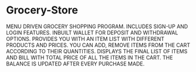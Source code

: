 # Grocery-Store
MENU DRIVEN GROCERY SHOPPING PROGRAM. 
INCLUDES SIGN-UP AND LOGIN FEATURES.
INBUILT WALLET FOR DEPOSIT AND WITHDRAWAL OPTIONS. 
PROVIDES YOU WITH AN ITEM LIST WITH DIFFERENT PRODUCTS AND PRICES.
YOU CAN ADD, REMOVE ITEMS FROM THE CART ACCORDING TO THEIR QUANTITIES.
DISPLAYS THE FINAL LIST OF ITEMS AND BILL WITH TOTAL PRICE OF ALL THE ITEMS IN THE CART.
THE BALANCE IS UPDATED AFTER EVERY PURCHASE MADE.
